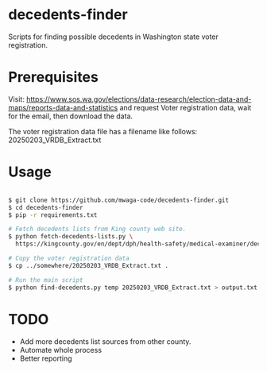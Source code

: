 # decedents-finder
Scripts for finding possible decedents in Washington state voter registration.

# Prerequisites

Visit: https://www.sos.wa.gov/elections/data-research/election-data-and-maps/reports-data-and-statistics
and request Voter registration data, wait for the email, then download the data.

The voter registration data file has a filename like follows:
20250203_VRDB_Extract.txt

# Usage

```sh

$ git clone https://github.com/mwaga-code/decedents-finder.git
$ cd decedents-finder
$ pip -r requirements.txt

# Fetch decedents lists from King county web site.
$ python fetch-decedents-lists.py \
  https://kingcounty.gov/en/dept/dph/health-safety/medical-examiner/decedents

# Copy the voter registration data
$ cp ../somewhere/20250203_VRDB_Extract.txt .

# Run the main script
$ python find-decedents.py temp 20250203_VRDB_Extract.txt > output.txt 2>&1
```

# TODO
- Add more decedents list sources from other county.
- Automate whole process
- Better reporting

